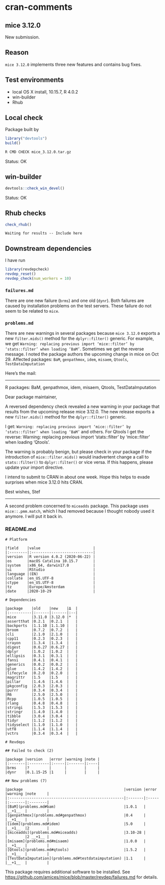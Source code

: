 cran-comments
================

## mice 3.12.0

New submission.

## Reason

`mice 3.12.0` implements three new features and contains bug fixes.

## Test environments

  - local OS X install, 10.15.7, R 4.0.2
  - win-builder
  - Rhub

## Local check

Package built by

``` r
library("devtools")
build()
```

``` bash
R CMD CHECK mice_3.12.0.tar.gz
```

Status: OK

## win-builder

``` r
devtools::check_win_devel()
```

Status: OK

## Rhub checks

``` r
check_rhub()
```

    Waiting for results -- Include here

## Downstream dependencies

I have run

``` r
library(revdepcheck)
revdep_reset()
revdep_check(num_workers = 10)
```

### `failures.md`

There are one new failure (`brms`) and one old (`dynr`). Both failures
are caused by installation problems on the test servers. These failure
do not seem to be related to `mice`.

### `problems.md`

There are new warnings in several packages because `mice 3.12.0` exports
a new `filter.mids()` method for the `dplyr::filter()` generic. For
example, we get `Warning: replacing previous import ‘mice::filter’ by
‘stats::filter’ when loading ‘BaM’`. Sometimes we get the reverse
message. I noted the package authors the upcoming change in mice on Oct
29. Affected packages: `BaM`, `genpathmox`, `idem`, `misaem`, `Qtools`,
`TestDataImputation`

Here’s the mail:

-----

R packages: BaM, genpathmox, idem, misaem, Qtools, TestDataImputation

Dear package maintainer,

A reversed dependency check revealed a new warning in your package that
results from the upcoming release mice 3.12.0. The new release exports a
new `filter.mids()` method for the `dplyr::filter()` generic.

I get: `Warning: replacing previous import ‘mice::filter’ by
‘stats::filter’ when loading ‘BaM’` and others. For Qtools I get the
reverse: Warning: replacing previous import ‘stats::filter’ by
‘mice::filter’ when loading ‘Qtools’.

The warning is probably benign, but please check in your package if the
introduction of `mice::filter.mids()` would inadvertent change a call to
`stats::filter()` to `dplyr::filter()` or vice versa. If this happens,
please update your import directive.

I intend to submit to CRAN in about one week. Hope this helps to evade
surprises when mice 3.12.0 hits CRAN.

Best wishes, Stef

-----

A second problem concerned to `miceadds` package. This package uses
`mice::.pmm.match`, which I had removed because I thought nobody used it
anymore. I will put it back in.

### README.md

    # Platform
    
    |field    |value                        |
    |:--------|:----------------------------|
    |version  |R version 4.0.2 (2020-06-22) |
    |os       |macOS Catalina 10.15.7       |
    |system   |x86_64, darwin17.0           |
    |ui       |RStudio                      |
    |language |(EN)                         |
    |collate  |en_US.UTF-8                  |
    |ctype    |en_US.UTF-8                  |
    |tz       |Europe/Amsterdam             |
    |date     |2020-10-29                   |
    
    # Dependencies
    
    |package    |old    |new    |Δ  |
    |:----------|:------|:------|:--|
    |mice       |3.11.0 |3.12.0 |*  |
    |assertthat |0.2.1  |0.2.1  |   |
    |backports  |1.1.10 |1.1.10 |   |
    |broom      |0.7.2  |0.7.2  |   |
    |cli        |2.1.0  |2.1.0  |   |
    |cpp11      |0.2.3  |0.2.3  |   |
    |crayon     |1.3.4  |1.3.4  |   |
    |digest     |0.6.27 |0.6.27 |   |
    |dplyr      |1.0.2  |1.0.2  |   |
    |ellipsis   |0.3.1  |0.3.1  |   |
    |fansi      |0.4.1  |0.4.1  |   |
    |generics   |0.0.2  |0.0.2  |   |
    |glue       |1.4.2  |1.4.2  |   |
    |lifecycle  |0.2.0  |0.2.0  |   |
    |magrittr   |1.5    |1.5    |   |
    |pillar     |1.4.6  |1.4.6  |   |
    |pkgconfig  |2.0.3  |2.0.3  |   |
    |purrr      |0.3.4  |0.3.4  |   |
    |R6         |2.5.0  |2.5.0  |   |
    |Rcpp       |1.0.5  |1.0.5  |   |
    |rlang      |0.4.8  |0.4.8  |   |
    |stringi    |1.5.3  |1.5.3  |   |
    |stringr    |1.4.0  |1.4.0  |   |
    |tibble     |3.0.4  |3.0.4  |   |
    |tidyr      |1.1.2  |1.1.2  |   |
    |tidyselect |1.1.0  |1.1.0  |   |
    |utf8       |1.1.4  |1.1.4  |   |
    |vctrs      |0.3.4  |0.3.4  |   |
    
    # Revdeps
    
    ## Failed to check (2)
    
    |package |version   |error |warning |note |
    |:-------|:---------|:-----|:-------|:----|
    |brms    |?         |      |        |     |
    |dynr    |0.1.15-25 |1     |        |     |
    
    ## New problems (7)
    
    |package                                              |version |error |warning |note     |
    |:----------------------------------------------------|:-------|:-----|:-------|:--------|
    |[BaM](problems.md#bam)                               |1.0.1   |      |__+1__  |         |
    |[genpathmox](problems.md#genpathmox)                 |0.4     |      |__+1__  |         |
    |[idem](problems.md#idem)                             |5.0     |      |__+1__  |2        |
    |[miceadds](problems.md#miceadds)                     |3.10-28 |      |        |2 __+1__ |
    |[misaem](problems.md#misaem)                         |1.0.0   |      |__+1__  |         |
    |[Qtools](problems.md#qtools)                         |1.5.2   |      |__+1__  |         |
    |[TestDataImputation](problems.md#testdataimputation) |1.1     |      |__+1__  |         |

This package requires additional software to be installed. See
<https://github.com/amices/mice/blob/master/revdep/failures.md> for
details.
